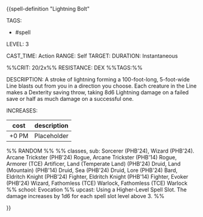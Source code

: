 {{spell-definition "Lightning Bolt"

TAGS: 
  - #spell

LEVEL: 3

CAST_TIME: Action
RANGE: Self
TARGET: 
DURATION: Instantaneous

%%CRIT: 20/2x%%
RESISTANCE: DEX
%%TAGS:%%

DESCRIPTION:
A stroke of lightning forming a 100-foot-long, 5-foot-wide Line blasts out from you in a direction you choose. Each creature in the Line makes a Dexterity saving throw, taking 8d6 Lightning damage on a failed save or half as much damage on a successful one.

INCREASES:

| cost | description |
| ---- | ----------- |
| +0 PM     |    Placeholder        |


%% RANDOM
%%
%% classes, sub: Sorcerer (PHB'24), Wizard (PHB'24). Arcane Trickster (PHB'24) Rogue, Arcane Trickster (PHB'14) Rogue, Armorer (TCE) Artificer, Land (Temperate Land) (PHB'24) Druid, Land (Mountain) (PHB'14) Druid, Sea (PHB'24) Druid, Lore (PHB'24) Bard, Eldritch Knight (PHB'24) Fighter, Eldritch Knight (PHB'14) Fighter, Evoker (PHB'24) Wizard, Fathomless (TCE) Warlock, Fathomless (TCE) Warlock
%% school: Evocation
%% upcast: Using a Higher-Level Spell Slot. The damage increases by 1d6 for each spell slot level above 3.
%%


}}